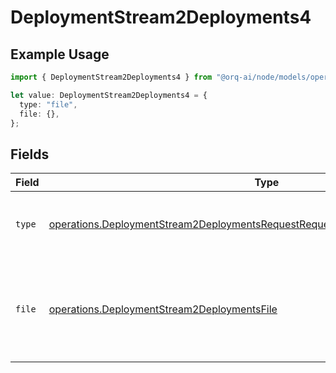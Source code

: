 # DeploymentStream2Deployments4

## Example Usage

```typescript
import { DeploymentStream2Deployments4 } from "@orq-ai/node/models/operations";

let value: DeploymentStream2Deployments4 = {
  type: "file",
  file: {},
};
```

## Fields

| Field                                                                                                                                                                            | Type                                                                                                                                                                             | Required                                                                                                                                                                         | Description                                                                                                                                                                      |
| -------------------------------------------------------------------------------------------------------------------------------------------------------------------------------- | -------------------------------------------------------------------------------------------------------------------------------------------------------------------------------- | -------------------------------------------------------------------------------------------------------------------------------------------------------------------------------- | -------------------------------------------------------------------------------------------------------------------------------------------------------------------------------- |
| `type`                                                                                                                                                                           | [operations.DeploymentStream2DeploymentsRequestRequestBodyMessages3Content4Type](../../models/operations/deploymentstream2deploymentsrequestrequestbodymessages3content4type.md) | :heavy_check_mark:                                                                                                                                                               | The type of the content part. Always `file`.                                                                                                                                     |
| `file`                                                                                                                                                                           | [operations.DeploymentStream2DeploymentsFile](../../models/operations/deploymentstream2deploymentsfile.md)                                                                       | :heavy_check_mark:                                                                                                                                                               | File data for the content part. Must contain either file_data or uri, but not both.                                                                                              |